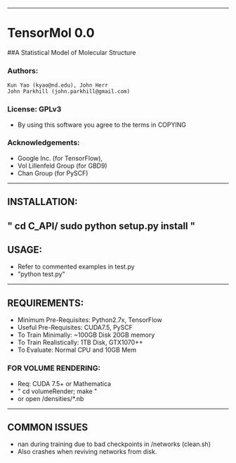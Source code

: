-------------------------------------------
# TensorMol 0.0
##A Statistical Model of Molecular Structure

### Authors:
	Kun Yao (kyao@nd.edu), John Herr
	John Parkhill (john.parkhill@gmail.com)

### License: GPLv3
- By using this software you agree to the terms in COPYING

### Acknowledgements: 
 - Google Inc. (for TensorFlow),
 - Vol Lillenfeld Group (for GBD9)
 - Chan Group (for PySCF)

-------------------------------------------
## INSTALLATION:
  " 	cd C_API/
	sudo python setup.py install "
-------------------------------------------
## USAGE:
 - Refer to commented examples in test.py
 - "python test.py"
-------------------------------------------
## REQUIREMENTS:
 - Minimum Pre-Requisites: Python2.7x, TensorFlow
 - Useful Pre-Requisites: CUDA7.5, PySCF
 - To Train Minimally: ~100GB Disk 20GB memory
 - To Train Realistically: 1TB Disk, GTX1070++
 - To Evaluate: Normal CPU and 10GB Mem
### FOR VOLUME RENDERING:
 - Req: CUDA 7.5+ or Mathematica
 - " cd volumeRender; make "
 - or open /densities/*.nb
-------------------------------------------
## COMMON ISSUES
- nan during training due to bad checkpoints in /networks (clean.sh)
- Also crashes when reviving networks from disk. 
